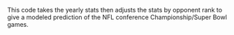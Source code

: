 This code takes the yearly stats then adjusts the stats by opponent rank to give a modeled prediction of the NFL conference Championship/Super Bowl games.
